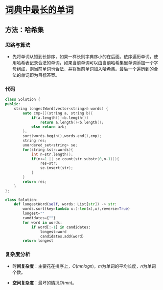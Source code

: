 # [词典中最长的单词](https://leetcode-cn.com/problems/longest-word-in-dictionary/submissions/)

## 方法：哈希集

### 思路与算法

- 先将单词从短到长排序，如果一样长则字典序小的在后面。依序遍历单词，使用哈希表记录合法的单词，如果当前单词可以由当前哈希集里单词添加一个字母组成，则当前单词也合法，并将当前单词加入哈希集。最后一个遍历到的合法的单词即为目标答案。

### 代码

```c++
class Solution {
public:
    string longestWord(vector<string>& words) {
        auto cmp=[](string a, string b){
            if(a.length()!=b.length())
                return a.length()<b.length();
            else return a>b;
        };
        sort(words.begin(),words.end(),cmp);
        string res;
        unordered_set<string> se;
        for(string &str:words){
            int n=str.length();
            if(n<=1 || se.count(str.substr(0,n-1))){
                res=str;
                se.insert(str);
            }
        }
        return res;
    }
};
```

```python
class Solution:
    def longestWord(self, words: List[str]) -> str:
        words.sort(key=lambda x:(-len(x),x),reverse=True)
        longest=""
        candidates={""}
        for word in words:
            if word[:-1] in candidates:
                longest=word
                candidates.add(word)
        return longest
```

### 复杂度分析

- **时间复杂度**：主要花在排序上，$O(mnlogn)$，$m$为单词的平均长度，$n$为单词个数。

- **空间复杂度**：最坏的情况$O(mn)$。

